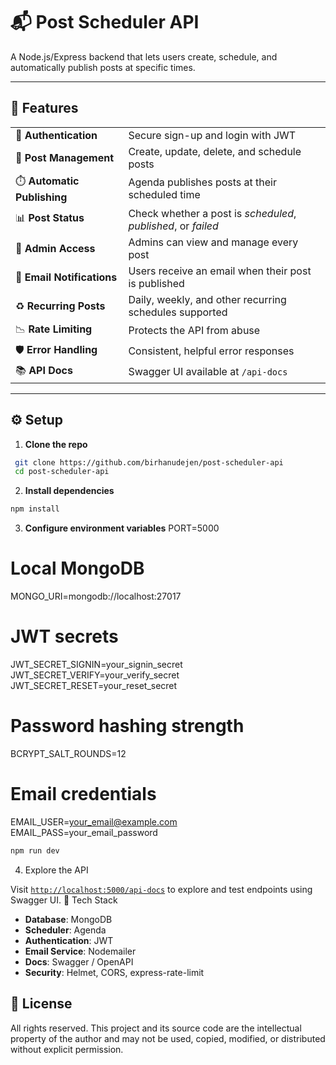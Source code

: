 # 📬 Post Scheduler API

A Node.js/Express backend that lets users create, schedule, and automatically publish posts at specific times.

---

## 🚀 Features

|                             |                                                               |
| --------------------------- | ------------------------------------------------------------- |
| 🔐 **Authentication**       | Secure sign-up and login with JWT                             |
| 📝 **Post Management**      | Create, update, delete, and schedule posts                    |
| ⏱️ **Automatic Publishing** | Agenda publishes posts at their scheduled time                |
| 📊 **Post Status**          | Check whether a post is _scheduled_, _published_, or _failed_ |
| 👑 **Admin Access**         | Admins can view and manage every post                         |
| 📧 **Email Notifications**  | Users receive an email when their post is published           |
| ♻️ **Recurring Posts**      | Daily, weekly, and other recurring schedules supported        |
| 📉 **Rate Limiting**        | Protects the API from abuse                                   |
| 🛡️ **Error Handling**       | Consistent, helpful error responses                           |
| 📚 **API Docs**             | Swagger UI available at `/api-docs`                           |

---

## ⚙️ Setup

1. **Clone the repo**

```bash
 git clone https://github.com/birhanudejen/post-scheduler-api
 cd post-scheduler-api
```

2. **Install dependencies**

```bash
npm install

```

3. **Configure environment variables**
   PORT=5000

# Local MongoDB

MONGO_URI=mongodb://localhost:27017

# JWT secrets

JWT_SECRET_SIGNIN=your_signin_secret
JWT_SECRET_VERIFY=your_verify_secret
JWT_SECRET_RESET=your_reset_secret

# Password hashing strength

BCRYPT_SALT_ROUNDS=12

# Email credentials

EMAIL_USER=your_email@example.com
EMAIL_PASS=your_email_password

```bash
npm run dev
```

4. Explore the API

Visit [`http://localhost:5000/api-docs`](http://localhost:5000/api-docs) to explore and test endpoints using Swagger UI.
🧠 Tech Stack

- **Database**: MongoDB
- **Scheduler**: Agenda
- **Authentication**: JWT
- **Email Service**: Nodemailer
- **Docs**: Swagger / OpenAPI
- **Security**: Helmet, CORS, express-rate-limit

## 📄 License

All rights reserved. This project and its source code are the intellectual property of the author and may not be used, copied, modified, or distributed without explicit permission.
